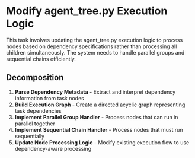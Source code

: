 # Modify agent_tree.py Execution Logic

This task involves updating the agent_tree.py execution logic to process nodes based on dependency specifications rather than processing all children simultaneously. The system needs to handle parallel groups and sequential chains efficiently.

## Decomposition

1. **Parse Dependency Metadata** - Extract and interpret dependency information from task nodes
2. **Build Execution Graph** - Create a directed acyclic graph representing task dependencies
3. **Implement Parallel Group Handler** - Process nodes that can run in parallel together
4. **Implement Sequential Chain Handler** - Process nodes that must run sequentially
5. **Update Node Processing Logic** - Modify existing execution flow to use dependency-aware processing